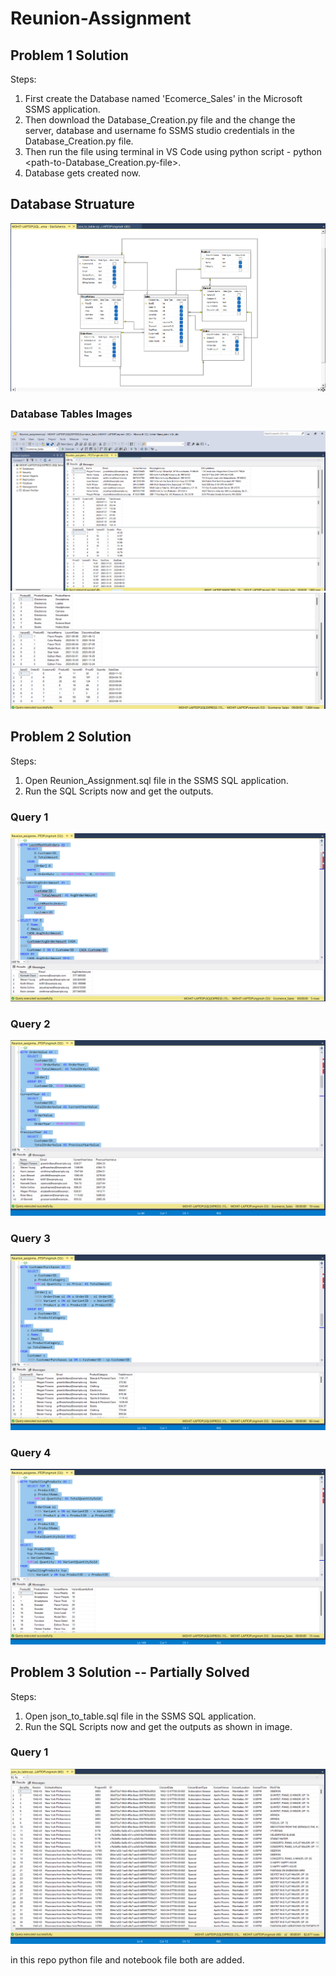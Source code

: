# Reunion-Assignment

## Problem 1 Solution
Steps:
1. First create the Database named 'Ecomerce_Sales' in the Microsoft SSMS application.
2. Then download the Database_Creation.py file and the change the server, database and username fo SSMS studio credentials in the Database_Creation.py file.
3. Then run the file using terminal in VS Code using python script - python <path-to-Database_Creation.py-file>.
4. Database gets created now.

## Database Struature
![alt text](src/DatabaseDiagram.png)

### Database Tables Images
![alt text](src/Database1.png)
![alt text](src/Database2.png)

## Problem 2 Solution
Steps:
1. Open Reunion_Assignment.sql file in the SSMS SQL application.
2. Run the SQL Scripts now and get the outputs.
### Query 1
![alt text](src/Q1.png)
### Query 2
![alt text](src/Q2.png)
### Query 3
![alt text](src/Q3.png)
### Query 4
![alt text](src/Q4.png)

## Problem 3 Solution  -- Partially Solved
Steps:
1. Open json_to_table.sql file in the SSMS SQL application.
2. Run the SQL Scripts now and get the outputs as shown in image.
### Query 1
![alt text](src\image.png)


in this repo python file and notebook file both are added.

